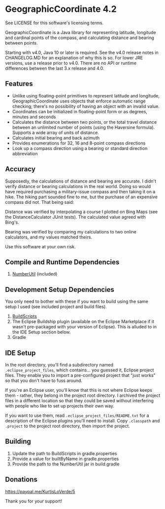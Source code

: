 GeographicCoordinate 4.2
========================

See LICENSE for this software's licensing terms.

GeographicCoordinate is a Java library for representing latitude, longitude and cardinal points of the compass, and calculating distance and bearing between points.

Starting with v4.0, Java 10 or later is required.  See the v4.0 release notes in CHANGELOG.MD for an explanation of why this is so.  For lower JRE versions, use a release prior to v4.0.  There are no API or runtime differences between the last 3.x release and 4.0.


## Features

* Unlike using floating-point primitives to represent latitude and longitude, GeographicCoordinate uses objects that enforce automatic range checking; there's no possibility of having an object with an invalid value.
* Coordinates can be initialized in floating-point form or as degrees, minutes and seconds
* Calculates the distance between two points, or the total travel distance between an unlimited number of points (using the Haversine formula).  Supports a wide array of units of distance.
* Calculates initial bearing and back azimuth
* Provides enumerations for 32, 16 and 8-point compass directions
* Look up a compass direction using a bearing or standard direction abbreviation


## Accuracy

Supposedly, the calculations of distance and bearing are accurate.  I didn't verify distance or bearing calculations in the real world.  Doing so would have required purchasing a military-issue compass and then taking it on a hike.  The hiking part sounded fine to me, but the purchase of an expensive compass did not.  That being said:

Distance was verified by interpolating a course I plotted on Bing Maps (see the DistanceCalculator JUnit tests).  The calculated value agreed with Bing's.

Bearing was verified by comparing my calculations to two online calculators, and my values matched theirs.

Use this software at your own risk.


## Compile and Runtime Dependencies

1.  [NumberUtil](https://github.com/kloverde/java-NumberUtil) (included)


## Development Setup Dependencies

You only need to bother with these if you want to build using the same setup I used (see included project and build files).

1.  [BuildScripts](https://github.com/kloverde/BuildScripts)
2.  The Eclipse Buildship plugin (available on the Eclipse Marketplace if it wasn't pre-packaged with your version of Eclipse).  This is alluded to in the IDE Setup section below.
3.  Gradle


## IDE Setup

In the root directory, you'll find a subdirectory named `.eclipse_project_files`, which contains... you guessed it, Eclipse project files.  They enable you to import a pre-configured project that "just works" so that you don't have to fuss around.

If you're an Eclipse user, you'll know that this is not where Eclipse keeps them - rather, they belong in the project root directory.  I archived the project files in a different location so that they could be saved without interfering with people who like to set up projects their own way.

If you want to use them, read `.eclipse_project_files/README.txt` for a description of the Eclipse plugins you'll need to install.  Copy `.classpath` and `.project` to the project root directory, then import the project.


## Building

1.  Update the path to BuildScripts in gradle.properties
2.  Provide a value for builtByName in gradle.properties
3.  Provide the path to the NumberUtil jar in build.gradle


## Donations

https://paypal.me/KurtisLoVerde/5

Thank you for your support!
